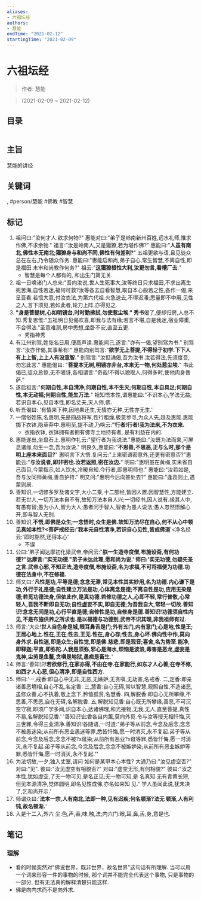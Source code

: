 ```yaml
---
aliases:
- 六祖坛经
authors:
- 慧能
endTime: "2021-02-12"
startingTime: "2021-02-09"
---
```


# 六祖坛经

> 作者: 慧能

> (2021-02-09 \~ 2021-02-12)


## 目录
```

```

## 主旨
慧能的讲经

## 关键词
, #person/慧能 #佛教 #智慧

## 标记
1. 祖问曰:"汝何才人.欲求何物?" 惠能对曰:"弟子是岭南新州百姓,远水礼师,惟求作佛,不求余物." 祖言:"汝是岭南人,又是獦獠,若为堪作佛?" 惠能曰:"**人虽有南北,佛性本无南北;獦獠身与和尚不同,佛性有何差利?**" 五祖更欲与语,且见徒众总在左右,乃令随众作务. 惠能曰:"惠能启和尚,弟子自心,常生智慧,不离自性,即是福田.未审和尚教作何务?" 祖云:"**这獦獠根性大利,汝更勿言,看槽厂去.**"
    * 智慧是每个人都有的, 和出生门第无关.
2. 祖一日唤诸门人总来:"吾向汝说,世人生死事大,汝等终日只求福田,不求出离生死苦海,自性若迷,福何可救?汝等各去自看智慧,取自本心般若之性,各作一偈,来呈吾看.若悟大意,付汝衣法,为第六代祖.火急速去,不得迟滞;思量即不中用,见性之人,言下须见,若如此者,轮刀上阵,亦得见之.
3. **"身是菩提树,心如明镜台,时时勤拂拭,勿使惹尘埃." 秀书**偈了,便却归房,人总不知.秀复思惟:"五祖明日见偈欢喜,即我与法有缘;若言不堪,自是我迷,宿业障重,不合得法."圣意难测,房中思想,坐卧不安,直至五更.
    * 秀指神秀
4. 有江州别驾,姓张名日用,便高声读.惠能闻己,遂言:"亦有一偈,望别驾为书." 别驾言:"汝亦作偈,其事希有!" 惠能向别驾言:"**欲学无上菩提,不得轻于初学.下下人有上上智,上上人有没意智.**" 别驾言:"汝但诵偈,吾为汝书.汝若得法,先须度吾,勿忘此言." 惠能偈曰: "**菩提本无树,明镜亦非台,本来无一物,何处惹尘埃.**" 书此偈已,徒众总惊,无不嗟讶,各相谓言:"奇哉!不得以貌取人,何得多时,使他肉身菩萨."
5. 遂启祖言:"**何期自性,本自清净;何期自性,本不生灭;何期自性,本自具足;何期自性,本无动摇;何期自性,能生万法.**" 祖知悟本性,谓惠能曰:"不识本心,学法无益;若识自本心,见自本性,即名丈夫,天人师,佛.
6. 听吾偈曰: '有情来下种,因地果还生,无情亦无种,无性亦无生.'
7. 一僧俗姓陈,名惠明,先是四品将军,性行粗燥,极意参寻,为众人先,趋及惠能.惠能掷下衣钵,隐草莽中.惠明至,提不动,乃唤云:**"行者!行者!我为法来,不为衣来.**
    * 衣指衣钵, 衣钵拥有者拥有佛寺土地持有者, 是有利益在内的.
8. 惠能遂出,坐盘石上.惠明作礼云:"望行者为我说法."惠能曰:"汝既为法而来,可屏息诸缘,勿生一念,吾为汝说." 明良久,惠能曰:"**不思善,不思恶,正与么时,那个是明上座本来面目?**" 惠明言下大悟.复问云:"上来密语密意外,还更有密意否?"惠能云:"**与汝说者,即非密也.汝若返照,密在汝边.**" 明曰:"惠明虽在黄梅,实未省自己面目,今蒙指示,如人饮水,冷暖自知.今行者,即惠明师也." 惠能曰:"汝若如是,吾与汝同师黄梅,善自护持." 明又问:"惠明今后向甚处去?" 惠能曰:"逢袁则止,遇蒙则居.
9. 善知识,一切修多罗及诸文字,大小二乘,十二部经,皆因人置.因智慧性,方能建立.若无世人,一切万法本自不有,故知万法本自人兴;一切经书,因人说有.缘其人中,有愚有智;愚为小人,智为大人;愚者问于智人,智者为愚人说法;愚人忽然悟解心开,即与智人无别.
10. 善知识,**不悟,即佛是众生;一念悟时,众生是佛.故知万法尽在自心,何不从心中顿见真如本性?<菩萨戒经云:'我本元自性清净,若识自心见性,皆成佛道**'<净名经云:'即时豁然,还得本心'
    * 不误
11. 公曰:'弟子闻达摩初化梁武帝,帝问云:"**朕一生造寺度僧,布施设斋,有何功德?"达摩言:"实无功德."弟子未达此理,愿和尚为说.' 师曰:'实无功德,勿疑先圣之言.武帝心邪,不知正法,造寺度僧,布施设斋,名为求福,不可将福便为功德.功德在法身中,不在修福.**
12. 师又曰:'**凡性是功,平等是德;念念无滞,常见本性其实妙用,名为功德.内心谦下是功,外行于礼是德;自性建立万法是功,心体离念是德;不离自性是功,应用无染是德;若觅功德法身,但依此作,是真功德.若修功德之人,心即不轻,常行普敬,心常轻人,吾我不断即自无功;自性虚妄不实,即自无德;为吾我自大,常轻一切故.善知识!念念无间是功,心行平直是德;自修性是功,自修身是德.善知识!功德须自性内见,不是布施供养之所求也.是以福德与功德别,武帝不识其理,非我祖师有过.**
13. 师言:'大众!**世人自色身是城,眼耳鼻舌是门;外有五门,内有意门;心是地,性是王;王居心地上.性在,王在;性去,王无.性在,身心存;性去,身心坏.佛向性中作,莫向身外求.自性迷,即是众生;自性觉,即是佛.慈悲,即是观音;喜舍,名为势至.能净,即释迦;平直,即弥陀.人我是须弥,邪心是海水,烦恼是波浪,毒害是恶龙,虚妄是鬼神,尘劳是鱼鳌,贪嗔是地狱,愚痴是畜生.**'
14. 师言:'善知识!**若欲修行,在家亦得,不由在寺.在家能行,如东才人心善;在寺不修,如西才人心恶,但心清净,即是自性西方.**
15. 师曰:'一,戒香:即自心中无非,无恶,无嫉妒,无贪嗔,无劫害,名戒香. 二,定香:即亲诸善恶境相,自心不乱,名定香. 三,慧香:自心无碍,常以智慧,观照自性,不造诸恶,虽修众善,心不执着,敬上念下,矜恤孤贫,名慧香. 四,解脱香:即自心无所攀缘,不思善,不思恶,自在无碍,名解脱香. 五,解脱知见香:自心既无所攀缘,善恶,不可沉空守寂,即须广学多闻,识自本心,达诸佛理,和光接物,无我,无人,直至菩提,真性不易,名解脱知见香.' '善知识!此香各自内薰,莫向外觅.令与汝等授无相忏悔,灭三世罪,令得三业清净.善知识!各随语,一时道:"弟子等从前念,今念及后念,念念不被愚迷染;从前所有恶业愚迷等罪,悉皆忏悔,愿一时消灭,永不复起.弟子等从前念,今念及后念,念念不被?x诳染;从前所有恶业?x诳等罪,悉皆忏悔,愿一时消灭,永不复起.弟子等从前念,今念及后念,念念不被嫉妒染;从前所有恶业嫉妒等罪,悉皆忏悔,愿一时消灭,永不复起."'
16. 为法切故,一夕,独入丈室,请问 如何是某甲本心本性? 大通乃曰:"汝见虚空否?" 对曰:"见". 彼曰:"汝见虚空有相貌否?" 对曰:"虚空无形,有何相貌?" 彼曰:"汝之本性,犹如虚空,了无一物可见,是名正见;无一物可知,是 名真知.无有青黄长短,但见本源清净,觉体圆明,即名见性成佛,亦名如来知 见." 学人虽闻此说,犹未决了,乞和尚开示.'
17. 师谓众曰:'**法本一宗,人有南北,法即一种,见有迟疾;何名顿渐?法无 顿渐,人有利钝,故名顿渐.**'
18. 入是十二入,外六 尘:色,声,香,味,触,法;内六门:眼,耳,鼻,舌,身,意是也.

## 笔记
### 理解
* 看的时候突然对"佛说世界，既非世界，故名世界"这句话有所理解. 当可以用一个词来形容一件的事物的时候, 那个词并不能完全代表这个事物, 只是事物的一部分, 但有无法真的解释清楚只能这样.
* 佛是向内求而不是向外求.
